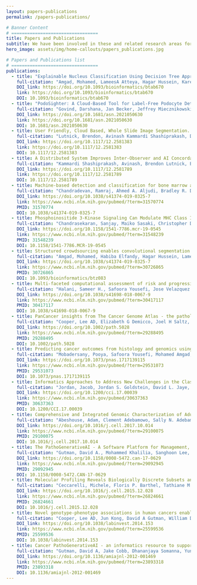 ```yaml
---
layout: papers-publications
permalink: /papers-publications/

# Banner Content
# =================================
title: Papers and Publications
subtitle: We have been involved in these and related research areas for several years
hero_image: assets/img/home-callouts/papers_publications.jpg

# Papers and Publications list
# =================================
publications:
  - title: "Explainable Nucleus Classification Using Decision Tree Approximation of Learned Embeddings"
    full-citation: "Amgad, Mohamed, LameesA Atteya, Hagar Hussein, Kareem Hosny Mohammed, Ehab Hafiz, Maha A T Elsebaie, Pooya Mobadersany, et al. 2021. “Explainable Nucleus Classification Using Decision Tree Approximation of Learned Embeddings.” Edited by Jinbo Xu. Bioinformatics, September."
    DOI_link: https://doi.org/10.1093/bioinformatics/btab670
    link: https://doi.org/10.1093/bioinformatics/btab670
    DOI: 10.1093/bioinformatics/btab670
  - title: "PodoSighter: A Cloud-Based Tool for Label-Free Podocyte Detection in Kidney Whole Slide Images"
    full-citation: "Govind, Darshana, Jan Becker, Jeffrey Miecznikowski, Avi Rosenberg, Julien Dang, Pierre Louis Tharaux, Rabi Yacoub, et al. 2021. “PodoSighter: A Cloud-Based Tool for Label-Free Podocyte Detection in Kidney Whole Slide Images.” Journal of the American Society of Nephrology, September, ASN.2021050630."
    DOI_link: https://doi.org/10.1681/asn.2021050630
    link: https://doi.org/10.1681/asn.2021050630
    DOI: 10.1681/asn.2021050630
  - title: User Friendly, Cloud Based, Whole Slide Image Segmentation.
    full-citation: "Lutnick, Brendon, Avinash Kammardi Shashiprakash, David Manthey, and Pinaki Sarder. 2021. “User Friendly, Cloud Based, Whole Slide Image Segmentation.” In Medical Imaging 2021: Digital Pathology, edited by John E. Tomaszewski and Aaron D. Ward. SPIE."
    DOI_link: https://doi.org/10.1117/12.2581383
    link: https://doi.org/10.1117/12.2581383
    DOI: 10.1117/12.2581383
  - title: A Distributed System Improves Inter-Observer and AI Concordance in Annotating Interstitial Fibrosis and Tubular Atrophy.
    full-citation: "Kammardi Shashiprakash, Avinash, Brendon Lutnick, Brandon Ginley, Darshana Govind, Nicholas Lucarelli, Kuang-Yu Jen, Avi Z. Rosenberg, et al. 2021. “A Distributed System Improves Inter-Observer and AI Concordance in Annotating Interstitial Fibrosis and Tubular Atrophy.” In Medical Imaging 2021: Digital Pathology, edited by John E. Tomaszewski and Aaron D. Ward. SPIE."
    DOI_link: https://doi.org/10.1117/12.2581789
    link: https://doi.org/10.1117/12.2581789
    DOI: 10.1117/12.2581789
  - title: Machine-based detection and classification for bone marrow aspirate differential counts - initial development focusing on nonneoplastic cells.
    full-citation: "Chandradevan, Ramraj, Ahmed A. Aljudi, Bradley R. Drumheller, Nilakshan Kunananthaseelan, Mohamed Amgad, David A. Gutman, Lee A. D. Cooper, and David L. Jaye. “Machine-Based Detection and Classification for Bone Marrow Aspirate Differential Counts: Initial Development Focusing on Nonneoplastic Cells.” Laboratory Investigation 100, no. 1 (September 30, 2019): 98–109."
    DOI_link: https://doi.org/10.1038/s41374-019-0325-7
    link: https://www.ncbi.nlm.nih.gov/pubmed/?term=31570774
    PMID: 31570774
    DOI: 10.1038/s41374-019-0325-7
  - title: Phosphoinositide 3-Kinase Signaling Can Modulate MHC Class I and II Expression.
    full-citation: "Chandrasekaran, Sanjay, Maiko Sasaki, Christopher D. Scharer, Haydn T. Kissick, Dillon G. Patterson, Kelly R. Magliocca, John T. Seykora, et al. “Phosphoinositide 3-Kinase Signaling Can Modulate MHC Class I and II Expression.” Molecular Cancer Research 17, no. 12 (September 23, 2019): 2395–2409."
    DOI_link: https://doi.org/10.1158/1541-7786.mcr-19-0545
    link: https://www.ncbi.nlm.nih.gov/pubmed/?term=31548239
    PMID: 31548239
    DOI: 10.1158/1541-7786.MCR-19-0545
  - title: Structured crowdsourcing enables convolutional segmentation of histology images.
    full-citation: "Amgad, Mohamed, Habiba Elfandy, Hagar Hussein, Lamees A Atteya, Mai A T Elsebaie, Lamia S Abo Elnasr, Rokia A Sakr, et al. “Structured Crowdsourcing Enables Convolutional Segmentation of Histology Images.” Edited by Robert Murphy. Bioinformatics 35, no. 18 (February 6, 2019): 3461–67."
    DOI_link: https://doi.org/10.1038/s41374-019-0325-7
    link: https://www.ncbi.nlm.nih.gov/pubmed/?term=30726865
    PMID: 30726865
    DOI: 10.1093/bioinformatics/btz083
  - title: Multi-faceted computational assessment of risk and progression in oligodendroglioma implicates NOTCH and PI3K pathways.
    full-citation: "Halani, Sameer H., Safoora Yousefi, Jose Velazquez Vega, Michael R. Rossi, Zheng Zhao, Fatemeh Amrollahi, Chad A. Holder, et al. “Multi-Faceted Computational Assessment of Risk and Progression in Oligodendroglioma Implicates NOTCH and PI3K Pathways.” Npj Precision Oncology 2, no. 1 (November 6, 2018)."
    DOI_link: https://doi.org/10.1038/s41698-018-0067-9
    link: https://www.ncbi.nlm.nih.gov/pubmed/?term=30417117
    PMID: 30417117
    DOI: 10.1038/s41698-018-0067-9
  - title: PanCancer insights from The Cancer Genome Atlas - the pathologist's perspective.
    full-citation: "Cooper, Lee AD, Elizabeth G Demicco, Joel H Saltz, Reid T Powell, Arvind Rao, and Alexander J Lazar. “PanCancer Insights from The Cancer Genome Atlas: The Pathologist’s Perspective.” The Journal of Pathology 244, no. 5 (February 22, 2018): 512–24."
    DOI_link: https://doi.org/10.1002/path.5028
    link: https://www.ncbi.nlm.nih.gov/pubmed/?term=29288495
    PMID: 29288495
    DOI: 10.1002/path.5028
  - title: Predicting cancer outcomes from histology and genomics using convolutional networks.
    full-citation: "Mobadersany, Pooya, Safoora Yousefi, Mohamed Amgad, David A. Gutman, Jill S. Barnholtz-Sloan, José E. Velázquez Vega, Daniel J. Brat, and Lee A. D. Cooper. “Predicting Cancer Outcomes from Histology and Genomics Using Convolutional Networks.” Proceedings of the National Academy of Sciences 115, no. 13 (March 12, 2018): E2970–79."
    DOI_link: https://doi.org/10.1073/pnas.1717139115
    link: https://www.ncbi.nlm.nih.gov/pubmed/?term=29531073
    PMID: 29531073
    DOI: 10.1073/pnas.1717139115
  - title: Informatics Approaches to Address New Challenges in the Classification of Lymphoid Malignancies.
    full-citation: "Jordan, Jacob, Jordan S. Goldstein, David L. Jaye, Metin Gurcan, Christopher R. Flowers, and Lee A.D. Cooper. “Informatics Approaches to Address New Challenges in the Classification of Lymphoid Malignancies.” JCO Clinical Cancer Informatics, no. 2 (December 2018): 1–9."
    DOI_link: https://doi.org/10.1200/cci.17.00039
    link: https://www.ncbi.nlm.nih.gov/pubmed/30637363
    PMID: 30637363
    DOI: 10.1200/CCI.17.00039
  - title: Comprehensive and Integrated Genomic Characterization of Adult Soft Tissue Sarcomas.
    full-citation: "Abeshouse, Adam, Clement Adebamowo, Sally N. Adebamowo, Rehan Akbani, Teniola Akeredolu, Adrian Ally, Matthew L. Anderson, et al. “Comprehensive and Integrated Genomic Characterization of Adult Soft Tissue Sarcomas.” Cell 171, no. 4 (November 2017): 950–965.e28."
    DOI_link: https://doi.org/10.1016/j.cell.2017.10.014
    link: https://www.ncbi.nlm.nih.gov/pubmed/?term=29100075
    PMID: 29100075
    DOI: 10.1016/j.cell.2017.10.014
  - title: The PathoGenerativeAI - A Software Platform for Management, Integration, and Analysis of Histology for Cancer Research.
    full-citation: "Gutman, David A., Mohammed Khalilia, Sanghoon Lee, Michael Nalisnik, Zach Mullen, Jonathan Beezley, Deepak R. Chittajallu, David Manthey, and Lee A.D. Cooper. “The PathoGenerativeAI: A Software Platform for Management, Integration, and Analysis of Histology for Cancer Research.” Cancer Research 77, no. 21 (October 31, 2017): e75–78."
    DOI_link: https://doi.org/10.1158/0008-5472.can-17-0629
    link: https://www.ncbi.nlm.nih.gov/pubmed/?term=29092945
    PMID: 29092945
    DOI: 10.1158/0008-5472.CAN-17-0629
  - title: Molecular Profiling Reveals Biologically Discrete Subsets and Pathways of Progression in Diffuse Glioma.
    full-citation: "Ceccarelli, Michele, Floris P. Barthel, Tathiane M. Malta, Thais S. Sabedot, Sofie R. Salama, Bradley A. Murray, Olena Morozova, et al. “Molecular Profiling Reveals Biologically Discrete Subsets and Pathways of Progression in Diffuse Glioma.” Cell 164, no. 3 (January 2016): 550–63."
    DOI_link: https://doi.org/10.1016/j.cell.2015.12.028
    link: https://www.ncbi.nlm.nih.gov/pubmed/?term=26824661
    PMID: 26824661
    DOI: 10.1016/j.cell.2015.12.028
  - title: Novel genotype-phenotype associations in human cancers enabled by advanced molecular platforms and computational analysis of whole slide images.
    full-citation: "Cooper, Lee AD, Jun Kong, David A Gutman, William D Dunn, Michael Nalisnik, and Daniel J Brat. “Novel Genotype-Phenotype Associations in Human Cancers Enabled by Advanced Molecular Platforms and Computational Analysis of Whole Slide Images.” Laboratory Investigation 95, no. 4 (January 19, 2015): 366–76."
    DOI_link: https://doi.org/10.1038/labinvest.2014.153
    link: https://www.ncbi.nlm.nih.gov/pubmed/?term=25599536
    PMID: 25599536
    DOI: 10.1038/labinvest.2014.153
  - title: Cancer PathoGenerativeAI - an informatics resource to support integrated in silico analysis of TCGA pathology data.
    full-citation: "Gutman, David A, Jake Cobb, Dhananjaya Somanna, Yuna Park, Fusheng Wang, Tahsin Kurc, Joel H Saltz, Daniel J Brat, Lee A D Cooper, and Jun Kong. “Cancer PathoGenerativeAI: An Informatics Resource to Support Integrated in Silico Analysis of TCGA Pathology Data.” Journal of the American Medical Informatics Association 20, no. 6 (November 2013): 1091–98."
    DOI_link: https://doi.org/10.1136/amiajnl-2012-001469
    link: https://www.ncbi.nlm.nih.gov/pubmed/?term=23893318
    PMID: 23893318
    DOI: 10.1136/amiajnl-2012-001469
---
```

